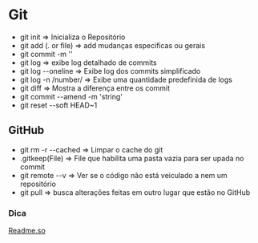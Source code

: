 # Git

- git init => Inicializa o Repositório
- git add (. or file) => add mudanças especificas ou gerais
- git commit -m ''
- git log => exibe log detalhado de commits
- git log --oneline => Exibe log dos commits simplificado
- git log -n /number/ => Exibe uma quantidade predefinida de logs
- git diff => Mostra a diferença entre os commit
- git commit --amend -m 'string'
- git reset --soft HEAD~1

## GitHub

- git rm -r --cached => Limpar o cache do git
- .gitkeep(File) => File que habilita uma pasta vazia para ser upada no commit
- git remote --v => Ver se o código não está veiculado a nem um repositório
- git pull => busca alterações feitas em outro lugar que estão no GitHub

### Dica

[Readme.so](https://readme.so/pt/editor)